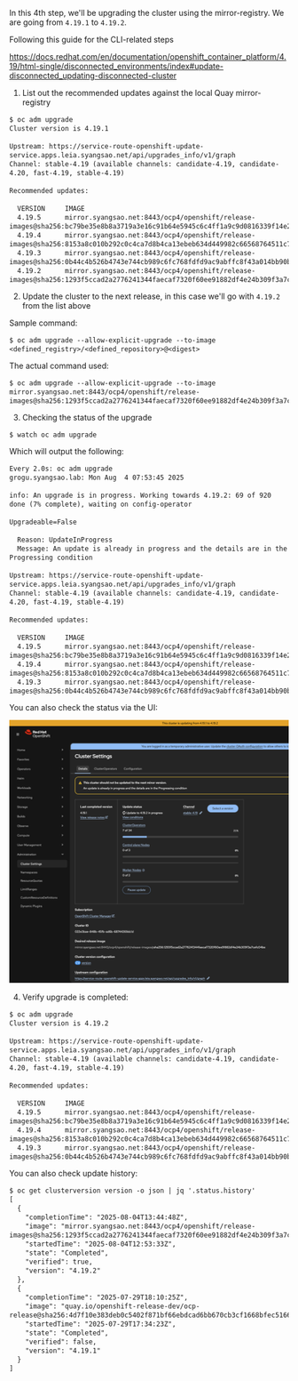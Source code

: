 In this 4th step, we'll be upgrading the cluster using the mirror-registry.  We are going from `4.19.1` to `4.19.2`.

Following this guide for the CLI-related steps 

https://docs.redhat.com/en/documentation/openshift_container_platform/4.19/html-single/disconnected_environments/index#update-disconnected_updating-disconnected-cluster

1. List out the recommended updates against the local Quay mirror-registry

```
$ oc adm upgrade
Cluster version is 4.19.1

Upstream: https://service-route-openshift-update-service.apps.leia.syangsao.net/api/upgrades_info/v1/graph
Channel: stable-4.19 (available channels: candidate-4.19, candidate-4.20, fast-4.19, stable-4.19)

Recommended updates:

  VERSION     IMAGE
  4.19.5      mirror.syangsao.net:8443/ocp4/openshift/release-images@sha256:bc79be35e8b8a3719a3e16c91b64e5945c6c4ff1a9c9d0816339f14e2b004385
  4.19.4      mirror.syangsao.net:8443/ocp4/openshift/release-images@sha256:8153a8c010b292c0c4ca7d8b4ca13ebeb634d449982c66568764511c736281b8
  4.19.3      mirror.syangsao.net:8443/ocp4/openshift/release-images@sha256:0b44c4b526b4743e744cb989c6fc768fdfd9ac9abffc8f43a014bb90b7bf522d
  4.19.2      mirror.syangsao.net:8443/ocp4/openshift/release-images@sha256:1293f5ccad2a2776241344faecaf7320f60ee91882df4e24b309f3a7cefc04be
```

2.  Update the cluster to the next release, in this case we'll go with `4.19.2` from the list above

Sample command:

```
$ oc adm upgrade --allow-explicit-upgrade --to-image <defined_registry>/<defined_repository>@<digest>
```

The actual command used:

```
$ oc adm upgrade --allow-explicit-upgrade --to-image mirror.syangsao.net:8443/ocp4/openshift/release-images@sha256:1293f5ccad2a2776241344faecaf7320f60ee91882df4e24b309f3a7cefc04be
```

3.  Checking the status of the upgrade

```
$ watch oc adm upgrade
```

Which will output the following:

```
Every 2.0s: oc adm upgrade                                                                                                                                               grogu.syangsao.lab: Mon Aug  4 07:53:45 2025

info: An upgrade is in progress. Working towards 4.19.2: 69 of 920 done (7% complete), waiting on config-operator

Upgradeable=False

  Reason: UpdateInProgress
  Message: An update is already in progress and the details are in the Progressing condition

Upstream: https://service-route-openshift-update-service.apps.leia.syangsao.net/api/upgrades_info/v1/graph
Channel: stable-4.19 (available channels: candidate-4.19, candidate-4.20, fast-4.19, stable-4.19)

Recommended updates:

  VERSION     IMAGE
  4.19.5      mirror.syangsao.net:8443/ocp4/openshift/release-images@sha256:bc79be35e8b8a3719a3e16c91b64e5945c6c4ff1a9c9d0816339f14e2b004385
  4.19.4      mirror.syangsao.net:8443/ocp4/openshift/release-images@sha256:8153a8c010b292c0c4ca7d8b4ca13ebeb634d449982c66568764511c736281b8
  4.19.3      mirror.syangsao.net:8443/ocp4/openshift/release-images@sha256:0b44c4b526b4743e744cb989c6fc768fdfd9ac9abffc8f43a014bb90b7bf522d
```

You can also check the status via the UI:

![](https://github.com/syangsao/oc-mirror-v2/blob/main/update-pic.png)

4.  Verify upgrade is completed:

```
$ oc adm upgrade
Cluster version is 4.19.2

Upstream: https://service-route-openshift-update-service.apps.leia.syangsao.net/api/upgrades_info/v1/graph
Channel: stable-4.19 (available channels: candidate-4.19, candidate-4.20, fast-4.19, stable-4.19)

Recommended updates:

  VERSION     IMAGE
  4.19.5      mirror.syangsao.net:8443/ocp4/openshift/release-images@sha256:bc79be35e8b8a3719a3e16c91b64e5945c6c4ff1a9c9d0816339f14e2b004385
  4.19.4      mirror.syangsao.net:8443/ocp4/openshift/release-images@sha256:8153a8c010b292c0c4ca7d8b4ca13ebeb634d449982c66568764511c736281b8
  4.19.3      mirror.syangsao.net:8443/ocp4/openshift/release-images@sha256:0b44c4b526b4743e744cb989c6fc768fdfd9ac9abffc8f43a014bb90b7bf522d
```

You can also check update history:

```
$ oc get clusterversion version -o json | jq '.status.history'
[
  {
    "completionTime": "2025-08-04T13:44:48Z",
    "image": "mirror.syangsao.net:8443/ocp4/openshift/release-images@sha256:1293f5ccad2a2776241344faecaf7320f60ee91882df4e24b309f3a7cefc04be",
    "startedTime": "2025-08-04T12:53:33Z",
    "state": "Completed",
    "verified": true,
    "version": "4.19.2"
  },
  {
    "completionTime": "2025-07-29T18:10:25Z",
    "image": "quay.io/openshift-release-dev/ocp-release@sha256:4d7f10e383deb0c5402f871bf66ebdcad6bb670cb3cf1668bfec5166c56f3196",
    "startedTime": "2025-07-29T17:34:23Z",
    "state": "Completed",
    "verified": false,
    "version": "4.19.1"
  }
]
```